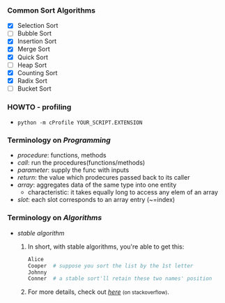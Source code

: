 
### Common Sort Algorithms

- [x] Selection Sort
- [ ] Bubble Sort
- [x] Insertion Sort
- [x] Merge Sort
- [x] Quick Sort
- [ ] Heap Sort
- [x] Counting Sort
- [x] Radix Sort
- [ ] Bucket Sort

### HOWTO - profiling

- `python -m cProfile YOUR_SCRIPT.EXTENSION`

### Terminology on *Programming*

- *procedure*: functions, methods
- *call*: run the procedures(functions/methods)
- *parameter*: supply the func with inputs
- *return*: the value which prodecures passed back to its caller
- *array*: aggregates data of the same type into one entity
  - characteristic: it takes equally long to access any elem of an array
- *slot*: each slot corresponds to an array entry (~=index)

### Terminology on *Algorithms*

- *stable algorithm*
    1. In short, with stable algorithms, you're able to get this:

        ```python
        Alice
        Cooper  # suppose you sort the list by the 1st letter
        Johnny
        Conner  # a stable sort'll retain these two names' position
        ```

    2. For more details, check out [*here*](https://stackoverflow.com/a/1517824/6273859) <small>(on stackoverflow)</small>.
